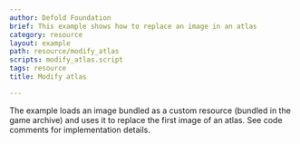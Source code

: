 ```yaml
---
author: Defold Foundation
brief: This example shows how to replace an image in an atlas
category: resource
layout: example
path: resource/modify_atlas
scripts: modify_atlas.script
tags: resource
title: Modify atlas

---
```



The example loads an image bundled as a custom resource (bundled in the game archive) and uses it to replace the first image of an atlas. See code comments for implementation details.
